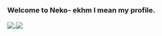 ### Welcome to Neko- ekhm I mean my profile.

<a href="https://github.com/anuraghazra/convoychat">
  <img align="center" src="https://github-readme-stats.vercel.app/api?username=alfianAH&theme=radical" />
</a>

<a href="https://github.com/anuraghazra/convoychat">
  <img align="center" src="https://github-readme-stats.vercel.app/api/top-langs/?username=alfianAH&layout=compact&theme=radical" />
</a>

<!--
**alfianAH/alfianAH** is a ✨ _special_ ✨ repository because its `README.md` (this file) appears on your GitHub profile.

Here are some ideas to get you started:

- 🔭 I’m currently working on ...
- 🌱 I’m currently learning ...
- 👯 I’m looking to collaborate on ...
- 🤔 I’m looking for help with ...
- 💬 Ask me about ...
- 📫 How to reach me: ...
- 😄 Pronouns: ...
- ⚡ Fun fact: ...
-->
